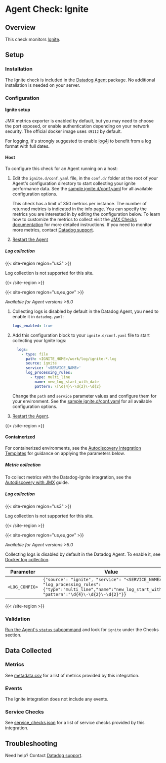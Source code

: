 # Agent Check: Ignite

## Overview

This check monitors [Ignite][1].

## Setup

### Installation

The Ignite check is included in the [Datadog Agent][2] package. No additional installation is needed on your server.

### Configuration

#### Ignite setup

JMX metrics exporter is enabled by default, but you may need to choose the port exposed, or enable authentication depending on your network security. The official docker image uses `49112` by default.

For logging, it's strongly suggested to enable [log4j][3] to benefit from a log format with full dates.

<!-- xxx tabs xxx -->
<!-- xxx tab "Host" xxx -->

#### Host

To configure this check for an Agent running on a host:

1. Edit the `ignite.d/conf.yaml` file, in the `conf.d/` folder at the root of your Agent's configuration directory to start collecting your ignite performance data. See the [sample ignite.d/conf.yaml][4] for all available configuration options.

   This check has a limit of 350 metrics per instance. The number of returned metrics is indicated in the info page.
   You can specify the metrics you are interested in by editing the configuration below.
   To learn how to customize the metrics to collect visit the [JMX Checks documentation][5] for more detailed instructions.
   If you need to monitor more metrics, contact [Datadog support][6].

2. [Restart the Agent][7]

##### Log collection

{{< site-region region="us3" >}}

Log collection is not supported for this site.

{{< /site-region >}}

{{< site-region region="us,eu,gov" >}}

_Available for Agent versions >6.0_

1. Collecting logs is disabled by default in the Datadog Agent, you need to enable it in `datadog.yaml`:

   ```yaml
   logs_enabled: true
   ```

2. Add this configuration block to your `ignite.d/conf.yaml` file to start collecting your Ignite logs:

   ```yaml
     logs:
       - type: file
         path: <IGNITE_HOME>/work/log/ignite-*.log
         source: ignite
         service: '<SERVICE_NAME>'
         log_processing_rules:
           - type: multi_line
             name: new_log_start_with_date
             pattern: \[\d{4}\-\d{2}\-\d{2}
   ```

    Change the `path` and `service` parameter values and configure them for your environment. See the [sample ignite.d/conf.yaml][4] for all available configuration options.

3. [Restart the Agent][7].

<!-- xxz tab xxx -->

{{< /site-region >}}

<!-- xxx tab "Containerized" xxx -->

#### Containerized

For containerized environments, see the [Autodiscovery Integration Templates][8] for guidance on applying the parameters below.

##### Metric collection

To collect metrics with the Datadog-Ignite integration, see the [Autodiscovery with JMX][9] guide.

##### Log collection

{{< site-region region="us3" >}}

Log collection is not supported for this site.

{{< /site-region >}}

{{< site-region region="us,eu,gov" >}}

_Available for Agent versions >6.0_

Collecting logs is disabled by default in the Datadog Agent. To enable it, see [Docker log collection][10].

| Parameter      | Value                                                                                                                                                             |
| -------------- | ----------------------------------------------------------------------------------------------------------------------------------------------------------------- |
| `<LOG_CONFIG>` | `{"source": "ignite", "service": "<SERVICE_NAME>", "log_processing_rules":{"type":"multi_line","name":"new_log_start_with_date", "pattern":"\d{4}\-\d{2}\-\d{2}"}}` |

<!-- xxz tab xxx -->
<!-- xxz tabs xxx -->

{{< /site-region >}}

### Validation

[Run the Agent's `status` subcommand][11] and look for `ignite` under the Checks section.

## Data Collected

### Metrics

See [metadata.csv][12] for a list of metrics provided by this integration.

### Events

The Ignite integration does not include any events.

### Service Checks

See [service_checks.json][13] for a list of service checks provided by this integration.

## Troubleshooting

Need help? Contact [Datadog support][4].


[1]: https://ignite.apache.org/
[2]: https://docs.datadoghq.com/agent/
[3]: https://apacheignite.readme.io/docs/logging#section-log4j
[4]: https://github.com/DataDog/integrations-core/blob/master/ignite/datadog_checks/ignite/data/conf.yaml.example
[5]: https://docs.datadoghq.com/integrations/java/
[6]: https://docs.datadoghq.com/help/
[7]: https://docs.datadoghq.com/agent/guide/agent-commands/#start-stop-and-restart-the-agent
[8]: https://docs.datadoghq.com/agent/autodiscovery/integrations/
[9]: https://docs.datadoghq.com/agent/guide/autodiscovery-with-jmx/?tab=containerizedagent
[10]: https://docs.datadoghq.com/agent/docker/log/
[11]: https://docs.datadoghq.com/agent/guide/agent-commands/#agent-status-and-information
[12]: https://github.com/DataDog/integrations-core/blob/master/ignite/metadata.csv
[13]: https://github.com/DataDog/integrations-core/blob/master/ignite/assets/service_checks.json
